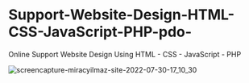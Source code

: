 # Support-Website-Design-HTML-CSS-JavaScript-PHP-pdo-
Online Support Website Design Using HTML - CSS - JavaScript - PHP


![screencapture-miracyilmaz-site-2022-07-30-17_10_30](https://user-images.githubusercontent.com/76847694/181918206-89e10cb2-50ce-4dd2-b3ae-997fc2fb6ffd.png)



